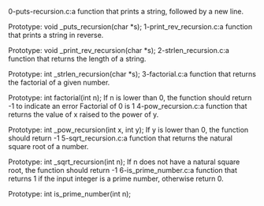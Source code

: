 0-puts-recursion.c:a function that prints a string, followed by a new line.

Prototype: void _puts_recursion(char *s);
1-print_rev_recursion.c:a function that prints a string in reverse.

Prototype: void _print_rev_recursion(char *s);
2-strlen_recursion.c:a function that returns the length of a string.

Prototype: int _strlen_recursion(char *s);
3-factorial.c:a function that returns the factorial of a given number.

Prototype: int factorial(int n);
If n is lower than 0, the function should return -1 to indicate an error
Factorial of 0 is 1
4-pow_recursion.c:a function that returns the value of x raised to the power of y.

Prototype: int _pow_recursion(int x, int y);
If y is lower than 0, the function should return -1
5-sqrt_recursion.c:a function that returns the natural square root of a number.

Prototype: int _sqrt_recursion(int n);
If n does not have a natural square root, the function should return -1
6-is_prime_number.c:a function that returns 1 if the input integer is a prime number, otherwise return 0.

Prototype: int is_prime_number(int n);
